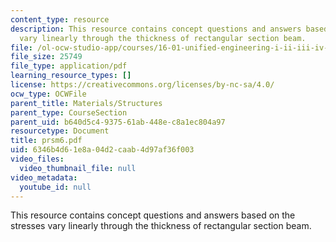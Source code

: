```yaml
---
content_type: resource
description: This resource contains concept questions and answers based on the stresses
  vary linearly through the thickness of rectangular section beam.
file: /ol-ocw-studio-app/courses/16-01-unified-engineering-i-ii-iii-iv-fall-2005-spring-2006/6346b4d61e8a04d2caab4d97af36f003_prsm6.pdf
file_size: 25749
file_type: application/pdf
learning_resource_types: []
license: https://creativecommons.org/licenses/by-nc-sa/4.0/
ocw_type: OCWFile
parent_title: Materials/Structures
parent_type: CourseSection
parent_uid: b640d5c4-9375-61ab-448e-c8a1ec804a97
resourcetype: Document
title: prsm6.pdf
uid: 6346b4d6-1e8a-04d2-caab-4d97af36f003
video_files:
  video_thumbnail_file: null
video_metadata:
  youtube_id: null
---
```

This resource contains concept questions and answers based on the stresses vary linearly through the thickness of rectangular section beam.
